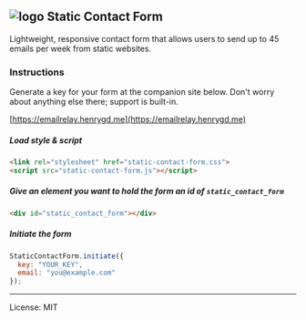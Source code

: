## ![logo](http://i.imgur.com/DAUBdg7.png) Static Contact Form

Lightweight, responsive contact form that allows users to send up to 45 emails per week from static websites.

### Instructions

Generate a key for your form at the companion site below. Don't worry about anything else there; support is built-in.

[https://emailrelay.henrygd.me](https://emailrelay.henrygd.me)

##### Load style & script

```html
<link rel="stylesheet" href="static-contact-form.css">
<script src="static-contact-form.js"></script>
```

##### Give an element you want to hold the form an id of `static_contact_form`

```html
<div id="static_contact_form"></div>
```

##### Initiate the form

```javascript
StaticContactForm.initiate({
  key: "YOUR_KEY",
  email: "you@example.com"
});
```

---

License: MIT